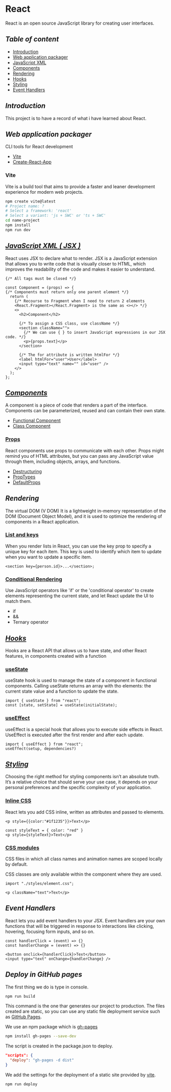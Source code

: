 # React

React is an open source JavaScript library for creating user interfaces.

## _Table of content_

- [Introduction](#introduction)
- [Web application packager](#web-application-packager)
- [JavaScript XML](#javascript-xml--jsx)
- [Components](#components)
- [Rendering](#rendering)
- [Hooks](#hooks)
- [Styling](#styling)
- [Event Handlers](#event-handlers)

## _Introduction_

This project is to have a record of what i have learned about React.

## _Web application packager_

CLI tools for React development

- [Vite](https://vitejs.dev/)
- [Create-React-App](https://create-react-app.dev/)

### Vite

Vite is a build tool that aims to provide a faster and leaner development experience for modern web projects.

```bash
npm create vite@latest
# Project name: ?
# Select a framework: 'react'
# Select a variant: 'js + SWC' or 'ts + SWC'
cd name-project
npm install
npm run dev
```

## _[JavaScript XML ( JSX )](https://react.dev/learn/writing-markup-with-jsx)_

React uses JSX to declare what to render. JSX is a JavaScript extension that allows you to write code that is visually closer to HTML, which improves the readability of the code and makes it easier to understand.

```JSX
{/* All tags must be closed */}

const Component = (props) => {
{/* Components must return only one parent element */}
  return (
    {/* Recourse to Fragment when I need to return 2 elements
    <React.Fragment></React.Fragment> is the same as <></> */}
    <>
      <h2>Component</h2>

      {/* To assign a CSS class, use className */}
      <section className="">
        {/* We can use { } to insert JavaScript expressions in our JSX code. */}
        <p>{props.text}</p>
      </section>

      {/* The for attribute is written htmlFor */}
      <label htmlFor="user">User</label>
      <input type="text" name="" id="user" />
    </>
  );
};
```

## _[Components](https://react.dev/reference/react/components)_

A component is a piece of code that renders a part of the interface. Components can be parameterized, reused and can contain their own state.

- [Functional Component](/code/components/fuctional.jsx)
- [Class Component](/code/components/class.jsx)

### [Props](/https://react.dev/learn/passing-props-to-a-component)

React components use props to communicate with each other. Props might remind you of HTML attributes, but you can pass any JavaScript value through them, including objects, arrays, and functions.

- [Destructuring](/code/components/props/destructuring.jsx)
- [PropTypes](/code/components/props/prop-types.jsx)
- [DefaultProps](/code/components/props/default-props.jsx)

## _Rendering_

The virtual DOM (V DOM) It is a lightweight in-memory representation of the DOM (Document Object Model),
and it is used to optimize the rendering of components in a React application.

### [List and keys](https://react.dev/learn/rendering-lists#keeping-list-items-in-order-with-key)

When you render lists in React, you can use the key prop to specify a unique key for each item.
This key is used to identify which item to update when you want to update a specific item.

```JSx
<section key={person.id}>...</section>;
```

### [Conditional Rendering](https://react.dev/learn/conditional-rendering)

Use JavaScript operators like 'if' or the 'conditional operator' to create elements representing the current state,
and let React update the UI to match them.

- if
- &&
- Ternary operator

## _[Hooks](/code/hooks.jsx)_

Hooks are a React API that allows us to have state, and other React features, in components created with a function

### [useState](https://react.dev/reference/react/useState)

useState hook is used to manage the state of a component in functional components. Calling useState returns an array with tho elements: the current state value and a function to update the state.

```JSX
import { useState } from "react";
const [state, setState] = useState(initialState);
```

### [useEffect](https://react.dev/reference/react/useEffect)

useEffect is a special hook that allows you to execute side effects in React. UseEffect is executed after the first render and after each update.

```JSX
import { useEffect } from "react";
useEffect(setup, dependencies?)
```

## _[Styling](/https://react.dev/learn/tutorial-tic-tac-toe#stylescss)_

Choosing the right method for styling components isn’t an absolute truth. It’s a relative choice that should serve your use case, it depends on your personal preferences and the specific complexity of your application.

### [Inline CSS](/code/styling/inline-css.jsx)

React lets you add CSS inline, written as attributes and passed to elements.

```JSX
<p style={{color:"#1f1235"}}>Text</p>

const styleText = { color: "red" }
<p style={styleText}>Text</p>
```

### [CSS modules](/code/styling/module-css.jsx)

CSS files in which all class names and animation names are scoped locally by default.

CSS classes are only available within the component where they are used.

```JSX
import "./styles/element.css";

<p className="text">Text</p>
```

## _Event Handlers_

React lets you add event handlers to your JSX. Event handlers are your own functions that will be triggered in response to interactions like clicking, hovering, focusing form inputs, and so on.

```JSX
const handlerClick = (event) => {}
const handlerChange = (event) => {}

<button onclick={handlerClick}>Text</button>
<input type="text" onChange={handlerChange} />
```

## _Deploy in GitHub pages_

The first thing we do is type in console.

```bash
npm run build
```

This command is the one thar generates our project to production. The files created are static, so you can use any static file deployment service such as [GitHub Pages](https://pages.github.com/).

We use an npm package which is [gh-pages](https://www.npmjs.com/package/gh-pages)

```bash
npm install gh-pages --save-dev
```

The script is created in the package.json to deploy.

```json
"scripts": {
  "deploy": "gh-pages -d dist"
}
```

We add the settings for the deployment of a static site provided by [vite](https://vitejs.dev/guide/static-deploy#github-pages).

```bash
npm run deploy
```

